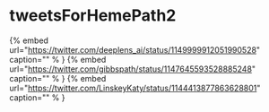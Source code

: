 # tweetsForHemePath2

{% embed url="https://twitter.com/deeplens_ai/status/1149999912051990528"  caption="" % }
{% embed url="https://twitter.com/gibbspath/status/1147645593528885248"  caption="" % }
{% embed url="https://twitter.com/LinskeyKaty/status/1144413877863628801"  caption="" % }
